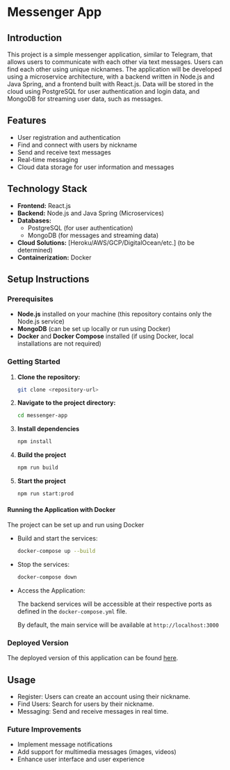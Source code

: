 # Messenger App

## Introduction

This project is a simple messenger application, similar to Telegram, that allows users to communicate with each other via text messages. Users can find each other using unique nicknames. The application will be developed using a microservice architecture, with a backend written in Node.js and Java Spring, and a frontend built with React.js. Data will be stored in the cloud using PostgreSQL for user authentication and login data, and MongoDB for streaming user data, such as messages.

## Features

- User registration and authentication
- Find and connect with users by nickname
- Send and receive text messages
- Real-time messaging
- Cloud data storage for user information and messages

## Technology Stack

- **Frontend:** React.js
- **Backend:** Node.js and Java Spring (Microservices)
- **Databases:**
  - PostgreSQL (for user authentication)
  - MongoDB (for messages and streaming data)
- **Cloud Solutions:** [Heroku/AWS/GCP/DigitalOcean/etc.] (to be determined)
- **Containerization:** Docker

## Setup Instructions

### Prerequisites

- **Node.js** installed on your machine (this repository contains only the Node.js service)
- **MongoDB** (can be set up locally or run using Docker)
- **Docker** and **Docker Compose** installed (if using Docker, local installations are not required)

### Getting Started

1. **Clone the repository:**

   ```bash
   git clone <repository-url>
   ```

2. **Navigate to the project directory:**

   ```bash
   cd messenger-app
   ```

3. **Install dependencies**

   ```bash
   npm install
   ```

4. **Build the project**

   ```bash
   npm run build
   ```

5. **Start the project**

   ```bash
   npm run start:prod
   ```

#### Running the Application with Docker

The project can be set up and run using Docker

- Build and start the services:

  ```bash
  docker-compose up --build
  ```

- Stop the services:

  ```bash
  docker-compose down
  ```

- Access the Application:

  The backend services will be accessible at their respective ports as defined in the `docker-compose.yml` file.

  By default, the main service will be available at `http://localhost:3000`

### Deployed Version

The deployed version of this application can be found [here](https://messenger-api-2930.onrender.com/).

## Usage

- Register: Users can create an account using their nickname.
- Find Users: Search for users by their nickname.
- Messaging: Send and receive messages in real time.

### Future Improvements

- Implement message notifications
- Add support for multimedia messages (images, videos)
- Enhance user interface and user experience
